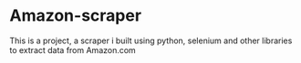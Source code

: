 # Amazon-scraper
This is a project, a scraper i built using python, selenium and other libraries to extract data from Amazon.com
